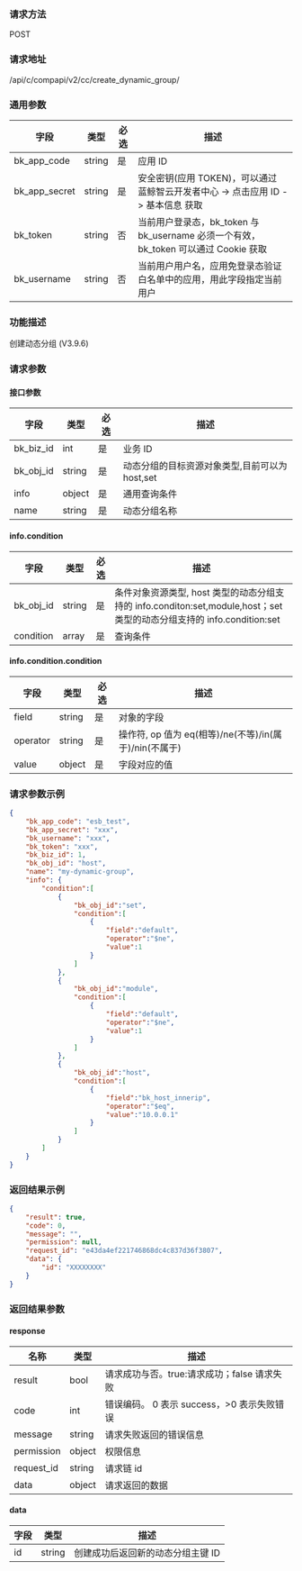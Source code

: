 
### 请求方法

POST


### 请求地址

/api/c/compapi/v2/cc/create_dynamic_group/


### 通用参数

| 字段 | 类型 | 必选 |  描述 |
|-----------|------------|--------|------------|
| bk_app_code  |  string    | 是 | 应用 ID     |
| bk_app_secret|  string    | 是 | 安全密钥(应用 TOKEN)，可以通过 蓝鲸智云开发者中心 -> 点击应用 ID -> 基本信息 获取 |
| bk_token     |  string    | 否 | 当前用户登录态，bk_token 与 bk_username 必须一个有效，bk_token 可以通过 Cookie 获取 |
| bk_username  |  string    | 否 | 当前用户用户名，应用免登录态验证白名单中的应用，用此字段指定当前用户 |


### 功能描述

创建动态分组 (V3.9.6)

### 请求参数



#### 接口参数

| 字段      |  类型      | 必选   |  描述      |
|-----------|------------|--------|------------|
| bk_biz_id |  int     | 是     | 业务 ID |
| bk_obj_id |  string  | 是     | 动态分组的目标资源对象类型,目前可以为 host,set |
| info      |  object  | 是     | 通用查询条件 |
| name      |  string  | 是     | 动态分组名称 |

#### info.condition

| 字段      |  类型      | 必选   |  描述      |
|-----------|------------|--------|------------|
| bk_obj_id |  string   | 是     | 条件对象资源类型, host 类型的动态分组支持的 info.conditon:set,module,host；set 类型的动态分组支持的 info.condition:set |
| condition |  array    | 是     | 查询条件 |

#### info.condition.condition

| 字段      |  类型      | 必选   |  描述      |
|-----------|------------|--------|------------|
| field     |  string    | 是     | 对象的字段 |
| operator  |  string    | 是     | 操作符, op 值为 eq(相等)/ne(不等)/in(属于)/nin(不属于) |
| value     |  object    | 是     | 字段对应的值 |

### 请求参数示例

```json
{
    "bk_app_code": "esb_test",
    "bk_app_secret": "xxx",
    "bk_username": "xxx",
    "bk_token": "xxx",
    "bk_biz_id": 1,
    "bk_obj_id": "host",
    "name": "my-dynamic-group",
    "info": {
    	"condition":[
    		{
    			"bk_obj_id":"set",
    			"condition":[
    				{
    					"field":"default",
    					"operator":"$ne",
    					"value":1
    				}
    			]
    		},
    		{
    			"bk_obj_id":"module",
    			"condition":[
    				{
    					"field":"default",
    					"operator":"$ne",
    					"value":1
    				}
    			]
    		},
    		{
    			"bk_obj_id":"host",
    			"condition":[
    				{
    					"field":"bk_host_innerip",
    					"operator":"$eq",
    					"value":"10.0.0.1"
    				}
    			]
    		}
    	]
    }
}
```

### 返回结果示例

```json
{
    "result": true,
    "code": 0,
    "message": "",
    "permission": null,
    "request_id": "e43da4ef221746868dc4c837d36f3807",
    "data": {
        "id": "XXXXXXXX"
    }
}
```

### 返回结果参数
#### response

| 名称    | 类型   | 描述                                    |
| ------- | ------ | ------------------------------------- |
| result  | bool   | 请求成功与否。true:请求成功；false 请求失败 |
| code    | int    | 错误编码。 0 表示 success，>0 表示失败错误    |
| message | string | 请求失败返回的错误信息                    |
| permission    | object | 权限信息    |
| request_id    | string | 请求链 id    |
| data    | object | 请求返回的数据                           |

#### data

| 字段    | 类型  | 描述      |
|--------|-------|-----------|
| id     | string | 创建成功后返回新的动态分组主键 ID |